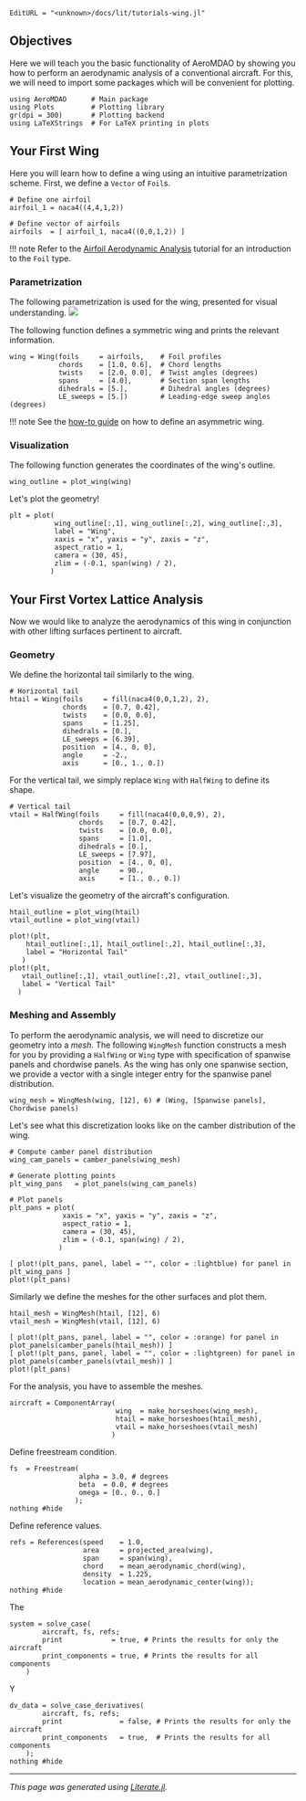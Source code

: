 ```@meta
EditURL = "<unknown>/docs/lit/tutorials-wing.jl"
```

## Objectives

Here we will teach you the basic functionality of AeroMDAO by showing you how to perform an aerodynamic analysis of a conventional aircraft. For this, we will need to import some packages which will be convenient for plotting.

````@example tutorials-wing
using AeroMDAO      # Main package
using Plots         # Plotting library
gr(dpi = 300)       # Plotting backend
using LaTeXStrings  # For LaTeX printing in plots
````

## Your First Wing

Here you will learn how to define a wing using an intuitive parametrization scheme. First, we define a `Vector` of `Foil`s.

````@example tutorials-wing
# Define one airfoil
airfoil_1 = naca4((4,4,1,2))

# Define vector of airfoils
airfoils  = [ airfoil_1, naca4((0,0,1,2)) ]
````

!!! note
    Refer to the [Airfoil Aerodynamic Analysis](tutorials-airfoil.md) tutorial for an introduction to the `Foil` type.

### Parametrization

The following parametrization is used for the wing, presented for visual understanding.
![](https://godot-bloggy.xyz/post/diagrams/WingGeometry.svg)

The following function defines a symmetric wing and prints the relevant information.

````@example tutorials-wing
wing = Wing(foils     = airfoils,    # Foil profiles
            chords    = [1.0, 0.6],  # Chord lengths
            twists    = [2.0, 0.0],  # Twist angles (degrees)
            spans     = [4.0],       # Section span lengths
            dihedrals = [5.],        # Dihedral angles (degrees)
            LE_sweeps = [5.])        # Leading-edge sweep angles (degrees)
````

!!! note
    See the [how-to guide](howto.md) on how to define an asymmetric wing.

### Visualization

The following function generates the coordinates of the wing's outline.

````@example tutorials-wing
wing_outline = plot_wing(wing)
````

Let's plot the geometry!

````@example tutorials-wing
plt = plot(
           wing_outline[:,1], wing_outline[:,2], wing_outline[:,3],
           label = "Wing",
           xaxis = "x", yaxis = "y", zaxis = "z",
           aspect_ratio = 1,
           camera = (30, 45),
           zlim = (-0.1, span(wing) / 2),
          )
````

## Your First Vortex Lattice Analysis
Now we would like to analyze the aerodynamics of this wing in conjunction with other lifting surfaces pertinent to aircraft.

### Geometry
We define the horizontal tail similarly to the wing.

````@example tutorials-wing
# Horizontal tail
htail = Wing(foils     = fill(naca4(0,0,1,2), 2),
             chords    = [0.7, 0.42],
             twists    = [0.0, 0.0],
             spans     = [1.25],
             dihedrals = [0.],
             LE_sweeps = [6.39],
             position  = [4., 0, 0],
             angle     = -2.,
             axis      = [0., 1., 0.])
````

For the vertical tail, we simply replace `Wing` with `HalfWing` to define its shape.

````@example tutorials-wing
# Vertical tail
vtail = HalfWing(foils     = fill(naca4(0,0,0,9), 2),
                 chords    = [0.7, 0.42],
                 twists    = [0.0, 0.0],
                 spans     = [1.0],
                 dihedrals = [0.],
                 LE_sweeps = [7.97],
                 position  = [4., 0, 0],
                 angle     = 90.,
                 axis      = [1., 0., 0.])
````

Let's visualize the geometry of the aircraft's configuration.

````@example tutorials-wing
htail_outline = plot_wing(htail)
vtail_outline = plot_wing(vtail)

plot!(plt,
    htail_outline[:,1], htail_outline[:,2], htail_outline[:,3],
    label = "Horizontal Tail"
   )
plot!(plt,
   vtail_outline[:,1], vtail_outline[:,2], vtail_outline[:,3],
   label = "Vertical Tail"
  )
````

### Meshing and Assembly
To perform the aerodynamic analysis, we will need to discretize our geometry into a _mesh_. The following `WingMesh` function constructs a mesh for you by providing a `HalfWing` or `Wing` type with specification of spanwise panels and chordwise panels. As the wing has only one spanwise section, we provide a vector with a single  integer entry for the spanwise panel distribution.

````@example tutorials-wing
wing_mesh = WingMesh(wing, [12], 6) # (Wing, [Spanwise panels], Chordwise panels)
````

Let's see what this discretization looks like on the camber distribution of the wing.

````@example tutorials-wing
# Compute camber panel distribution
wing_cam_panels = camber_panels(wing_mesh)

# Generate plotting points
plt_wing_pans   = plot_panels(wing_cam_panels)

# Plot panels
plt_pans = plot(
             xaxis = "x", yaxis = "y", zaxis = "z",
             aspect_ratio = 1,
             camera = (30, 45),
             zlim = (-0.1, span(wing) / 2),
            )

[ plot!(plt_pans, panel, label = "", color = :lightblue) for panel in plt_wing_pans ]
plot!(plt_pans)
````

Similarly we define the meshes for the other surfaces and plot them.

````@example tutorials-wing
htail_mesh = WingMesh(htail, [12], 6)
vtail_mesh = WingMesh(vtail, [12], 6)

[ plot!(plt_pans, panel, label = "", color = :orange) for panel in plot_panels(camber_panels(htail_mesh)) ]
[ plot!(plt_pans, panel, label = "", color = :lightgreen) for panel in plot_panels(camber_panels(vtail_mesh)) ]
plot!(plt_pans)
````

For the analysis, you have to assemble the meshes.

````@example tutorials-wing
aircraft = ComponentArray(
                          wing  = make_horseshoes(wing_mesh),
                          htail = make_horseshoes(htail_mesh),
                          vtail = make_horseshoes(vtail_mesh)
                         )
````

Define freestream condition.

````@example tutorials-wing
fs  = Freestream(
                 alpha = 3.0, # degrees
                 beta  = 0.0, # degrees
                 omega = [0., 0., 0.]
                );
nothing #hide
````

Define reference values.

````@example tutorials-wing
refs = References(speed    = 1.0,
                  area     = projected_area(wing),
                  span     = span(wing),
                  chord    = mean_aerodynamic_chord(wing),
                  density  = 1.225,
                  location = mean_aerodynamic_center(wing));
nothing #hide
````

The

````@example tutorials-wing
system = solve_case(
        aircraft, fs, refs;
        print            = true, # Prints the results for only the aircraft
        print_components = true, # Prints the results for all components
    )
````

Y

````@example tutorials-wing
dv_data = solve_case_derivatives(
        aircraft, fs, refs;
        print              = false, # Prints the results for only the aircraft
        print_components   = true,  # Prints the results for all components
    );
nothing #hide
````

---

*This page was generated using [Literate.jl](https://github.com/fredrikekre/Literate.jl).*

